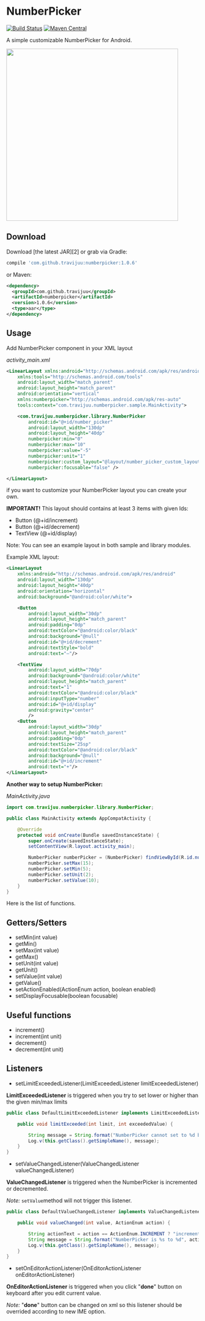 NumberPicker 
============

[![Build Status](https://travis-ci.org/travijuu/NumberPicker.svg?branch=master)](https://travis-ci.org/travijuu/NumberPicker) [![Maven Central](https://maven-badges.herokuapp.com/maven-central/com.github.travijuu/numberpicker/badge.svg)](https://maven-badges.herokuapp.com/maven-central/com.github.travijuu/numberpicker)

A simple customizable NumberPicker for Android.

<img src="https://raw.githubusercontent.com/travijuu/NumberPicker/master/images/numberpicker.png" width=450/>

Download
--------

Download [the latest JAR][2] or grab via Gradle:
```groovy
compile 'com.github.travijuu:numberpicker:1.0.6'
```
or Maven:
```xml
<dependency>
  <groupId>com.github.travijuu</groupId>
  <artifactId>numberpicker</artifactId>
  <version>1.0.6</version>
  <type>aar</type>
</dependency>
```

Usage
-----

Add NumberPicker component in your XML layout

*activity_main.xml*

```xml
<LinearLayout xmlns:android="http://schemas.android.com/apk/res/android"
    xmlns:tools="http://schemas.android.com/tools"
    android:layout_width="match_parent"
    android:layout_height="match_parent"
    android:orientation="vertical"
    xmlns:numberpicker="http://schemas.android.com/apk/res-auto"
    tools:context="com.travijuu.numberpicker.sample.MainActivity">

    <com.travijuu.numberpicker.library.NumberPicker
        android:id="@+id/number_picker"
        android:layout_width="130dp"
        android:layout_height="40dp"
        numberpicker:min="0"
        numberpicker:max="10"
        numberpicker:value="-5"
        numberpicker:unit="1"
        numberpicker:custom_layout="@layout/number_picker_custom_layout"
        numberpicker:focusable="false" />

</LinearLayout>

```

if you want to customize your NumberPicker layout you can create your own.

**IMPORTANT!** This layout should contains at least 3 items with given Ids:
- Button (@+id/increment)
- Button (@+id/decrement)
- TextView (@+id/display)

Note: You can see an example layout in both sample and library modules.

Example XML layout:

```xml
<LinearLayout
    xmlns:android="http://schemas.android.com/apk/res/android"
    android:layout_width="130dp"
    android:layout_height="40dp"
    android:orientation="horizontal"
    android:background="@android:color/white">

    <Button
        android:layout_width="30dp"
        android:layout_height="match_parent"
        android:padding="0dp"
        android:textColor="@android:color/black"
        android:background="@null"
        android:id="@+id/decrement"
        android:textStyle="bold"
        android:text="—"/>

    <TextView
        android:layout_width="70dp"
        android:background="@android:color/white"
        android:layout_height="match_parent"
        android:text="1"
        android:textColor="@android:color/black"
        android:inputType="number"
        android:id="@+id/display"
        android:gravity="center"
        />
    <Button
        android:layout_width="30dp"
        android:layout_height="match_parent"
        android:padding="0dp"
        android:textSize="25sp"
        android:textColor="@android:color/black"
        android:background="@null"
        android:id="@+id/increment"
        android:text="+"/>
</LinearLayout>
```

**Another way to setup NumberPicker:**

*MainActivity.java*

```java
import com.travijuu.numberpicker.library.NumberPicker;

public class MainActivity extends AppCompatActivity {

    @Override
    protected void onCreate(Bundle savedInstanceState) {
        super.onCreate(savedInstanceState);
        setContentView(R.layout.activity_main);

        NumberPicker numberPicker = (NumberPicker) findViewById(R.id.number_picker);
        numberPicker.setMax(15);
        numberPicker.setMin(5);
        numberPicker.setUnit(2);
        numberPicker.setValue(10);
    }
}

```

Here is the list of functions.

Getters/Setters
--------
- setMin(int value)
- getMin()
- setMax(int value)
- getMax()
- setUnit(int value)
- getUnit()
- setValue(int value)
- getValue()
- setActionEnabled(ActionEnum action, boolean enabled)
- setDisplayFocusable(boolean focusable)

Useful functions
--------
- increment()
- increment(int unit)
- decrement()
- decrement(int unit)

Listeners
---------
- setLimitExceededListener(LimitExceededListener limitExceededListener)

**LimitExceededListener** is triggered when you try to set lower or higher than the given min/max limits

```java
public class DefaultLimitExceededListener implements LimitExceededListener {

    public void limitExceeded(int limit, int exceededValue) {

        String message = String.format("NumberPicker cannot set to %d because the limit is %d.", exceededValue, limit);
        Log.v(this.getClass().getSimpleName(), message);
    }
}
```

- setValueChangedListener(ValueChangedListener valueChangedListener)

**ValueChangedListener** is triggered when the NumberPicker is incremented or decremented.

*Note:* `setValue`method will not trigger this listener.

```java
public class DefaultValueChangedListener implements ValueChangedListener {

    public void valueChanged(int value, ActionEnum action) {

        String actionText = action == ActionEnum.INCREMENT ? "incremented" : "decremented";
        String message = String.format("NumberPicker is %s to %d", actionText, value);
        Log.v(this.getClass().getSimpleName(), message);
    }
}
```

- setOnEditorActionListener(OnEditorActionListener onEditorActionListener)

**OnEditorActionListener** is triggered when you click "**done**" button on keyboard after you edit current value.

*Note:* "**done**" button can be changed on xml so this listener should be overrided according to new IME option. 
